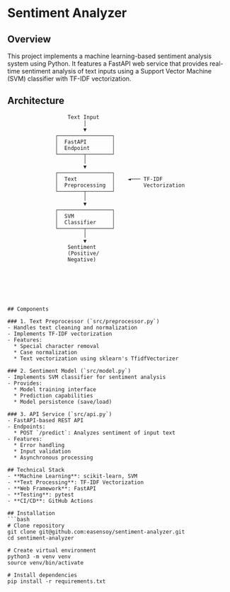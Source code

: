 # Sentiment Analyzer

## Overview
This project implements a machine learning-based sentiment analysis system using Python. It features a FastAPI web service that provides real-time sentiment analysis of text inputs using a Support Vector Machine (SVM) classifier with TF-IDF vectorization.

## Architecture

```text
                   Text Input
                        │
                        ▼
               ┌─────────────────┐
               │  FastAPI        │
               │  Endpoint       │
               └────────┬────────┘
                        │
                        ▼
               ┌─────────────────┐
               │  Text           │    ◄─── TF-IDF
               │  Preprocessing  │         Vectorization
               └────────┬────────┘
                        │
                        ▼
               ┌─────────────────┐
               │  SVM            │
               │  Classifier     │
               └────────┬────────┘
                        │
                        ▼
                   Sentiment
                   (Positive/
                   Negative)







## Components

### 1. Text Preprocessor (`src/preprocessor.py`)
- Handles text cleaning and normalization
- Implements TF-IDF vectorization
- Features:
  * Special character removal
  * Case normalization
  * Text vectorization using sklearn's TfidfVectorizer

### 2. Sentiment Model (`src/model.py`)
- Implements SVM classifier for sentiment analysis
- Provides:
  * Model training interface
  * Prediction capabilities
  * Model persistence (save/load)

### 3. API Service (`src/api.py`)
- FastAPI-based REST API
- Endpoints:
  * POST `/predict`: Analyzes sentiment of input text
- Features:
  * Error handling
  * Input validation
  * Asynchronous processing

## Technical Stack
- **Machine Learning**: scikit-learn, SVM
- **Text Processing**: TF-IDF Vectorization
- **Web Framework**: FastAPI
- **Testing**: pytest
- **CI/CD**: GitHub Actions

## Installation
```bash
# Clone repository
git clone git@github.com:easensoy/sentiment-analyzer.git
cd sentiment-analyzer

# Create virtual environment
python3 -m venv venv
source venv/bin/activate

# Install dependencies
pip install -r requirements.txt
